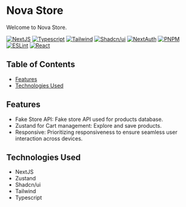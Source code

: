# Nova Store

Welcome to Nova Store.

[![NextJS](https://img.shields.io/badge/next%20js-000000?style=for-the-badge&logo=nextdotjs&logoColor=white)](https://nextjs.org/) [![Typescript](https://img.shields.io/badge/TypeScript-007ACC?style=for-the-badge&logo=typescript&logoColor=white)](https://www.typescriptlang.org/) [![Tailwind](https://img.shields.io/badge/Tailwind_CSS-38B2AC?style=for-the-badge&logo=tailwind-css&logoColor=white)](https://tailwindcss.com/) [![Shadcn/ui](https://img.shields.io/badge/shadcn%2Fui-000000?style=for-the-badge&logo=shadcnui&logoColor=white)](https://ui.shadcn.com/) [![NextAuth](https://img.shields.io/badge/NextAuth-151515?style=for-the-badge)](https://next-auth.js.org/) [![PNPM](https://img.shields.io/badge/pnpm-yellow?style=for-the-badge&logo=pnpm&logoColor=white)](https://pnpm.io/) [![ESLint](https://img.shields.io/badge/eslint-3A33D1?style=for-the-badge&logo=eslint&logoColor=white)](https://eslint.org/) [![React](https://img.shields.io/badge/React-20232A?style=for-the-badge&logo=react&logoColor=61DAFB)](https://react.dev/)

## Table of Contents

- [Features](#features)
- [Technologies Used](#technologies-used)

## Features

- Fake Store API: Fake store API used for products database.
- Zustand for Cart management: Explore and save products.
- Responsive: Prioritizing responsiveness to ensure seamless user interaction across devices.

## Technologies Used

- NextJS
- Zustand
- Shadcn/ui
- Tailwind
- Typescript

